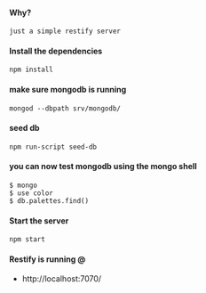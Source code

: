 
#### Why? ####
    just a simple restify server

#### Install the dependencies ####
    npm install

#### make sure mongodb is running ####
    mongod --dbpath srv/mongodb/

#### seed db ####
    npm run-script seed-db

#### you can now test mongodb using the mongo shell ####
    $ mongo
    $ use color
    $ db.palettes.find()

#### Start the server ###
    npm start

#### Restify is running @ ####
 - http://localhost:7070/

